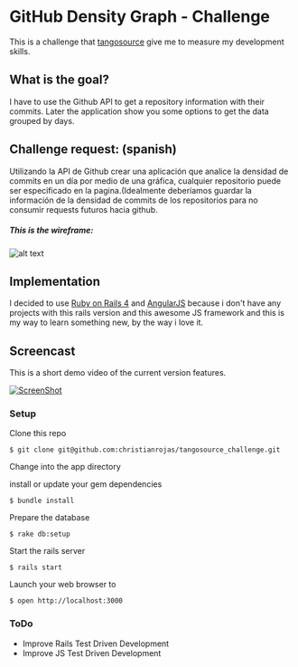 
# GitHub Density Graph - Challenge

This is a challenge that [tangosource](http://github.com/tangosource "tangosource github account") give me to measure my development skills.


## What is the goal?
I have to use the Github API to get a repository information with their commits. Later the application show you some options to  get the data grouped by days.

## Challenge request: (spanish)
Utilizando la API de Github crear una aplicación que analice la densidad de commits en un día por medio de una gráfica, cualquier repositorio puede ser especificado en la pagina.(Idealmente deberíamos guardar la información de la densidad de commits de los repositorios para no consumir requests futuros hacia github.

##### This is the wireframe:

![alt text](http://christianrojas.s3.amazonaws.com/Git%20graph.png "wireframe")


## Implementation

I decided to use [Ruby on Rails 4](http://rubyonrails.org/ "Ruby on Rails 4") and [AngularJS](http://angularjs.org/ "AngularJS") because i don't have any projects with this rails version and this awesome JS framework and this is my way to learn something new, by the way i love it.


## Screencast
This is a short demo video of the current version features. 

[![ScreenShot](http://christianrojas.s3.amazonaws.com/video_demo.png)](http://christianrojasgar.wistia.com/medias/thth0bn3ju)


### Setup

Clone this repo

```
$ git clone git@github.com:christianrojas/tangosource_challenge.git
```

Change into the app directory

install or update your gem dependencies
 
```
$ bundle install
```

Prepare the database

```
$ rake db:setup
```

Start the rails server

```
$ rails start
```

Launch your web browser to 

```
$ open http://localhost:3000
```

### ToDo
- Improve Rails Test Driven Development
- Improve JS Test Driven Development
